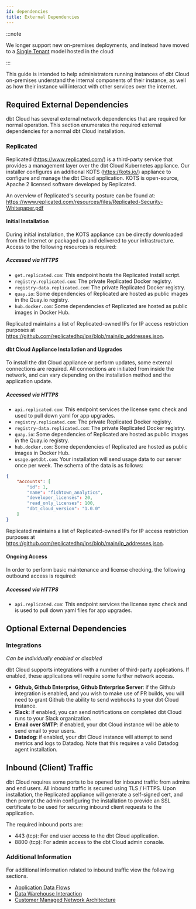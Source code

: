 ```yaml
---
id: dependencies
title: External Dependencies
---
```


:::note

We longer support new on-premises deployments, and instead have moved to a [Single Tenant](single-tenant) model hosted in the cloud

:::

This guide is intended to help administrators running instances of dbt Cloud on-premises understand the internal components of their instance, as well as how their instance will interact with other services over the internet.

## Required External Dependencies

dbt Cloud has several external network dependencies that are required for normal operation. This section enumerates the required external dependencies for a normal dbt Cloud installation.

### Replicated

Replicated (https://www.replicated.com/) is a third-party service that provides a management layer over the dbt Cloud Kubernetes appliance. Our installer configures an additional KOTS (https://kots.io/) appliance to configure and manage the dbt Cloud application. KOTS is open-source, Apache 2 licensed software developed by Replicated.

An overview of Replicated's security posture can be found at: https://www.replicated.com/resources/files/Replicated-Security-Whitepaper.pdf

#### Initial Installation

During initial installation, the KOTS appliance can be directly downloaded from the Internet or packaged up and delivered to your infrastructure. Access to the following resources is required:

##### Accessed via HTTPS

- `get.replicated.com`: This endpoint hosts the Replicated install script.
- `registry.replicated.com`: The private Replicated Docker registry.
- `registry-data.replicated.com`: The private Replicated Docker registry.
- `quay.io`: Some dependencies of Replicated are hosted as public images in the Quay.io registry.
- `hub.docker.com`: Some dependencies of Replicated are hosted as public images in Docker Hub.

Replicated maintains a list of Replicated-owned IPs for IP access restriction purposes at https://github.com/replicatedhq/ips/blob/main/ip_addresses.json.

#### dbt Cloud Appliance Installation and Upgrades

To install the dbt Cloud appliance or perform updates, some external connections are required. All connections are initiated from inside the network, and can vary depending on the installation method and the application update.

##### Accessed via HTTPS

- `api.replicated.com`: This endpoint services the license sync check and used to pull down yaml for app upgrades.
- `registry.replicated.com`: The private Replicated Docker registry.
- `registry-data.replicated.com`: The private Replicated Docker registry.
- `quay.io`: Some dependencies of Replicated are hosted as public images in the Quay.io registry.
- `hub.docker.com`: Some dependencies of Replicated are hosted as public images in Docker Hub.
- `usage.getdbt.com`: Your installation will send usage data to our server once per week. The schema of the data is as follows:

```json
{
    "accounts": [
        "id": 1,
        "name": "fishtown_analytics",
        "developer_licenses": 20,
        "read_only_licenses": 100,
        "dbt_cloud_version": "1.0.0"
    ]
}

```

Replicated maintains a list of Replicated-owned IPs for IP access restriction purposes at https://github.com/replicatedhq/ips/blob/main/ip_addresses.json.

#### Ongoing Access

In order to perform basic maintenance and license checking, the following outbound access is required:

##### Accessed via HTTPS

- `api.replicated.com`: This endpoint services the license sync check and is used to pull down yaml files for app upgrades.

## Optional External Dependencies

### Integrations

_Can be individually enabled or disabled_

dbt Cloud supports integrations with a number of third-party applications. If enabled, these applications will require some further network access.

- **Github, Github Enterprise, Github Enterprise Server**: if the Github integration is enabled, and you wish to make use of PR builds, you will need to grant Github the ability to send webhooks to your dbt Cloud instance.
- **Slack**: if enabled, you can send notifications on completed dbt Cloud runs to your Slack organization.
- **Email over SMTP**: if enabled, your dbt Cloud instance will be able to send email to your users.
- **Datadog**: if enabled, your dbt Cloud instance will attempt to send metrics and logs to Datadog. Note that this requires a valid Datadog agent installation.


## Inbound (Client) Traffic

dbt Cloud requires some ports to be opened for inbound traffic from admins and end users. All inbound traffic is secured using TLS / HTTPS. Upon installation, the Replicated appliance will generate a self-signed cert, and then prompt the admin configuring the installation to provide an SSL certificate to be used for securing inbound client requests to the application.

The required inbound ports are:

- 443 (tcp): For end user access to the dbt Cloud application.
- 8800 (tcp): For admin access to the dbt Cloud admin console.

### Additional Information

For additional information related to inbound traffic view the following sections.

- [Application Data Flows](docs/deploy/architecture#application-data-flows)
- [Data Warehouse Interaction](/docs/deploy/architecture#data-warehouse-interaction)
- [Customer Managed Network Architecture](/docs/deploy/architecture)
